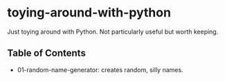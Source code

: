 # toying-around-with-python

Just toying around with Python. Not particularly useful but worth keeping.

## Table of Contents

- 01-random-name-generator: creates random, silly names.